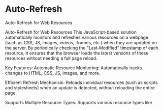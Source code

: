 # Auto-Refresh
Auto-Refresh for Web Resources

Auto-Refresh for Web Resources
This JavaScript-based solution automatically monitors and refreshes various resources on a webpage (such as CSS, JS, images, videos, iframes, etc.) when they are updated on the server. By periodically checking the "Last-Modified" timestamp of each resource, it ensures that the browser loads the latest versions of these resources without needing a full page reload.

Key Features:
Automatic Resource Monitoring: Automatically tracks changes to HTML, CSS, JS, images, and more.

Efficient Refresh Mechanism: Reloads individual resources (such as scripts and stylesheets) when an update is detected, without reloading the entire page.

Supports Multiple Resource Types: Supports various resource types like <script>, <link>, <img>, <iframe>, and more.

Customizable Check Interval: Configurable check interval to define how often resources are checked for updates.

Uses Last-Modified Header: Fetches the "Last-Modified" timestamp from the server to check if the resource has changed.

Graceful Fallback: Handles situations where the Last-Modified header is missing or the fetch request fails.

This solution can be particularly useful for single-page applications (SPAs) or dynamic websites where resources are updated frequently, but a full page reload is not desired.
